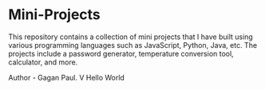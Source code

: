 # Mini-Projects
This repository contains a collection of mini projects that I have built using various programming languages such as JavaScript, Python, Java, etc. The projects include a password generator, temperature conversion tool, calculator, and more. 

Author - Gagan Paul. V Hello World
